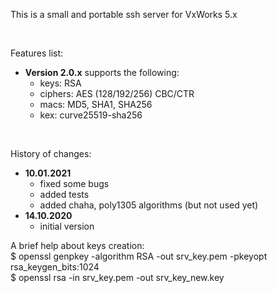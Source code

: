 <p>
 This is a small and portable ssh server for VxWorks 5.x
</p>
<br>
<p>
 Features list:<br>
 <ul>
   <li><b>Version 2.0.x</b> supports the following:
    <ul>    
     <li>keys: RSA</li>
     <li>ciphers: AES (128/192/256) CBC/CTR</li>
     <li>macs: MD5, SHA1, SHA256</li>
     <li>kex: curve25519-sha256</li>
    </ul>
   </li>
 </ul>  
</p>
<br>
<p>History of changes:
<ul>
 <li><b>10.01.2021</b>
  <ul>
    <li>fixed some bugs</li>
    <li>added tests</li>
    <li> added chaha, poly1305 algorithms (but not used yet)</li>
  </ul>
 </li>
 <li><b>14.10.2020</b>
  <ul>
   <li>initial version</li>
  </ul>
 </li>
</ul>
</p>

<p>
A brief help about keys creation:<br>
$ openssl genpkey -algorithm RSA -out srv_key.pem -pkeyopt rsa_keygen_bits:1024 <br>
$ openssl rsa -in srv_key.pem -out srv_key_new.key <br>
</p>
